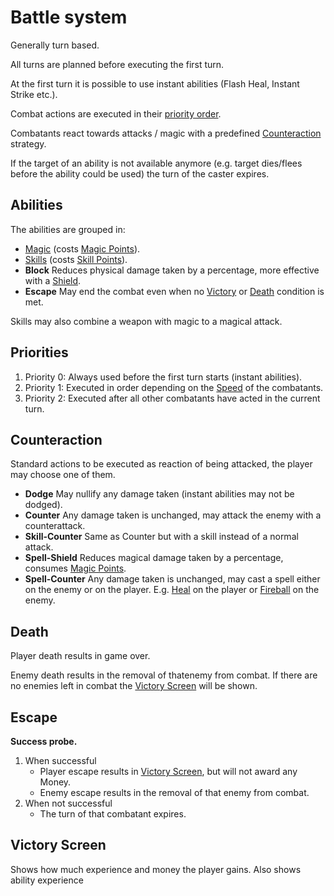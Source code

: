 
# Battle system

Generally turn based.

All turns are planned before executing the first turn.

At the first turn it is possible to use instant abilities (Flash Heal, Instant Strike etc.).

Combat actions are executed in their [priority order](#priorities).

Combatants react towards attacks / magic with a predefined [Counteraction](#counteraction) strategy.

If the target of an ability is not available anymore (e.g. target dies/flees before the ability could be used) the turn of the caster expires.

## Abilities

The abilities are grouped in:
* [Magic](magic.md) (costs [Magic Points](attributes.md#magic-points)).
* [Skills](skills.md) (costs [Skill Points](attributes.md#skill-points)).
* **Block** Reduces physical damage taken by a percentage, more effective with a [Shield](items.md#shields).
* **Escape** May end the combat even when no [Victory](#victory) or [Death](#death) condition is met.

Skills may also combine a weapon with magic to a magical attack.

## Priorities

1. Priority 0: Always used before the first turn starts (instant abilities).
2. Priority 1: Executed in order depending on the [Speed](attributes.md#Speed) of the combatants.
3. Priority 2: Executed after all other combatants have acted in the current turn.


## Counteraction

Standard actions to be executed as reaction of being attacked, the player may choose one of them.

* **Dodge** May nullify any damage taken (instant abilities may not be dodged).
* **Counter** Any damage taken is unchanged, may attack the enemy with a counterattack.
* **Skill-Counter** Same as Counter but with a skill instead of a normal attack.
* **Spell-Shield** Reduces magical damage taken by a percentage, consumes [Magic Points](attributes.md#magic-points).
* **Spell-Counter** Any damage taken is unchanged, may cast a spell either on the enemy or on the player. E.g. [Heal](magic.md#heal) on the player or [Fireball](magic.md#fireball) on the enemy.


## Death

Player death results in game over.

Enemy death results in the removal of thatenemy from combat.
If there are no enemies left in combat the [Victory Screen](#victory-Screen) will be shown.

## Escape

**Success probe.**

1. When successful
   * Player escape results in [Victory Screen](#victory-Screen), but will not award any Money.
   * Enemy escape results in the removal of that enemy from combat.
2. When not successful
   * The turn of that combatant expires.

## Victory Screen

Shows how much experience and money the player gains.
Also shows ability experience